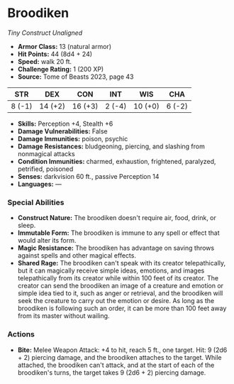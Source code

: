 # Broodiken

*Tiny* *Construct* *Unaligned*

- **Armor Class:** 13 (natural armor)
- **Hit Points:** 44 (8d4 + 24)
- **Speed:** walk 20 ft.
- **Challenge Rating:** 1 (200 XP)
- **Source:** Tome of Beasts 2023, page 43

| STR | DEX | CON | INT | WIS | CHA |
| --- | --- | --- | --- | --- | --- |
| 8 (-1) | 14 (+2) | 16 (+3) | 2 (-4) | 10 (+0) | 6 (-2) |

- **Skills:** Perception +4, Stealth +6
- **Damage Vulnerabilities:** False
- **Damage Immunities:** poison, psychic
- **Damage Resistances:** bludgeoning, piercing, and slashing from nonmagical attacks
- **Condition Immunities:** charmed, exhaustion, frightened, paralyzed, petrified, poisoned
- **Senses:** darkvision 60 ft., passive Perception 14
- **Languages:** —

### Special Abilities

- **Construct Nature:** The broodiken doesn't require air, food, drink, or sleep.
- **Immutable Form:** The broodiken is immune to any spell or effect that would alter its form.
- **Magic Resistance:** The broodiken has advantage on saving throws against spells and other magical effects.
- **Shared Rage:** The broodiken can't speak with its creator telepathically, but it can magically receive simple ideas, emotions, and images telepathically from its creator while within 100 feet of its creator. The creator can send the broodiken an image of a creature and emotion or simple idea tied to it, such as anger or retrieval, and the broodiken will seek the creature to carry out the emotion or desire. As long as the broodiken is following such an order, it can be more than 100 feet away from its master without wailing.

### Actions

- **Bite:** Melee Weapon Attack: +4 to hit, reach 5 ft., one target. Hit: 9 (2d6 + 2) piercing damage, and the broodiken attaches to the target. While attached, the broodiken can't attack, and at the start of each of the broodiken's turns, the target takes 9 (2d6 + 2) piercing damage.
